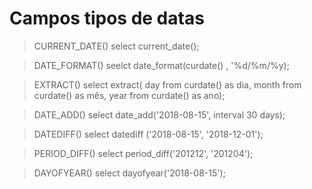 Campos tipos de datas
===

> CURRENT_DATE()
> select current_date();

> DATE_FORMAT()
> seelct date_format(curdate() , '%d/%m/%y);

> EXTRACT() 
> select extract( day from curdate() as dia, month from curdate() as mês, year from curdate() as ano);

> DATE_ADD()
>select date_add('2018-08-15', interval 30 days);

> DATEDIFF()
> select datediff ('2018-08-15', '2018-12-01');

> PERIOD_DIFF()
> select period_diff('201212', '201204');

> DAYOFYEAR()
> select dayofyear('2018-08-15');